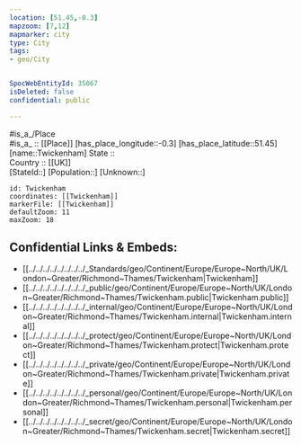 ```yaml
---
location: [51.45,-0.3] 
mapzoom: [7,12] 
mapmarker: city 
type: City
tags:
- geo/City


SpocWebEntityId: 35067
isDeleted: false
confidential: public

---
```

#is_a_/Place  
#is_a_ :: [[Place]] 
[has_place_longitude::-0.3] 
[has_place_latitude::51.45] 
[name::Twickenham] 
State ::  
Country :: [[UK]]  
[StateId::] 
[Population::] 
[Unknown::] 


```leaflet
id: Twickenham
coordinates: [[Twickenham]] 
markerFile: [[Twickenham]] 
defaultZoom: 11 
maxZoom: 18
```


## Confidential Links & Embeds: 
- [[../../../../../../../../_Standards/geo/Continent/Europe/Europe~North/UK/London~Greater/Richmond~Thames/Twickenham|Twickenham]] 
- [[../../../../../../../../_public/geo/Continent/Europe/Europe~North/UK/London~Greater/Richmond~Thames/Twickenham.public|Twickenham.public]] 
- [[../../../../../../../../_internal/geo/Continent/Europe/Europe~North/UK/London~Greater/Richmond~Thames/Twickenham.internal|Twickenham.internal]] 
- [[../../../../../../../../_protect/geo/Continent/Europe/Europe~North/UK/London~Greater/Richmond~Thames/Twickenham.protect|Twickenham.protect]] 
- [[../../../../../../../../_private/geo/Continent/Europe/Europe~North/UK/London~Greater/Richmond~Thames/Twickenham.private|Twickenham.private]] 
- [[../../../../../../../../_personal/geo/Continent/Europe/Europe~North/UK/London~Greater/Richmond~Thames/Twickenham.personal|Twickenham.personal]] 
- [[../../../../../../../../_secret/geo/Continent/Europe/Europe~North/UK/London~Greater/Richmond~Thames/Twickenham.secret|Twickenham.secret]] 
